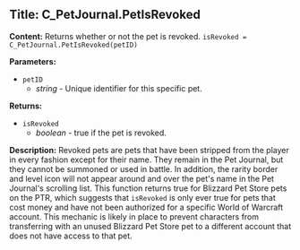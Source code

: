 ## Title: C_PetJournal.PetIsRevoked

**Content:**
Returns whether or not the pet is revoked.
`isRevoked = C_PetJournal.PetIsRevoked(petID)`

**Parameters:**
- `petID`
  - *string* - Unique identifier for this specific pet.

**Returns:**
- `isRevoked`
  - *boolean* - true if the pet is revoked.

**Description:**
Revoked pets are pets that have been stripped from the player in every fashion except for their name. They remain in the Pet Journal, but they cannot be summoned or used in battle. In addition, the rarity border and level icon will not appear around and over the pet's name in the Pet Journal's scrolling list.
This function returns true for Blizzard Pet Store pets on the PTR, which suggests that `isRevoked` is only ever true for pets that cost money and have not been authorized for a specific World of Warcraft account. This mechanic is likely in place to prevent characters from transferring with an unused Blizzard Pet Store pet to a different account that does not have access to that pet.